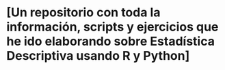 # [Un repositorio con toda la información, scripts y ejercicios que he ido elaborando sobre Estadística Descriptiva usando R y Python]

